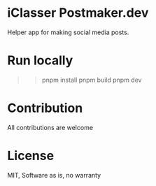# iClasser Postmaker.dev
Helper app for making social media posts.

# Run locally
>> pnpm install
>> pnpm build
>> pnpm dev


# Contribution
All contributions are welcome


# License
MIT, Software as is, no warranty
